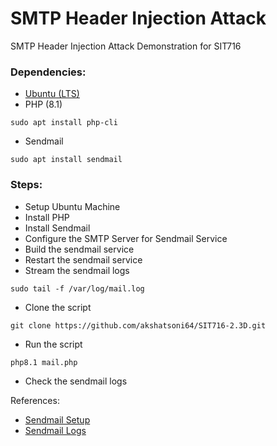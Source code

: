 # SMTP Header Injection Attack
SMTP Header Injection Attack Demonstration for SIT716

### Dependencies:
- [Ubuntu (LTS)](https://ubuntu.com/download/desktop)
- PHP (8.1)
```
sudo apt install php-cli
```
- Sendmail
```
sudo apt install sendmail
```

### Steps:
- Setup Ubuntu Machine
- Install PHP
- Install Sendmail
- Configure the SMTP Server for Sendmail Service
- Build the sendmail service
- Restart the sendmail service
- Stream the sendmail logs
```
sudo tail -f /var/log/mail.log
```
- Clone the script
```
git clone https://github.com/akshatsoni64/SIT716-2.3D.git
```
- Run the script
```
php8.1 mail.php
```
- Check the sendmail logs

References:
- [Sendmail Setup](https://www.cloudbooklet.com/how-to-install-and-setup-sendmail-on-ubuntu/)
- [Sendmail Logs](https://serverfault.com/a/154213)
